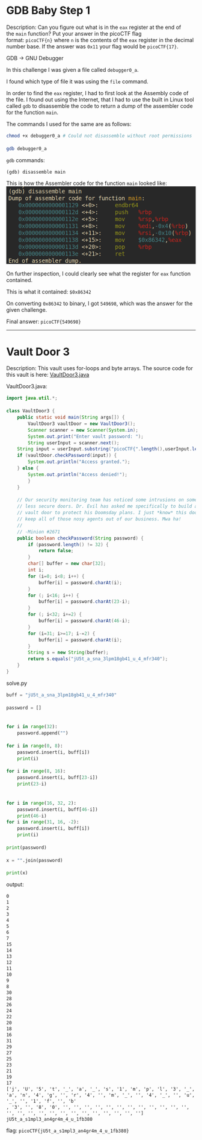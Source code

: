 # GDB Baby Step 1 

Description:
Can you figure out what is in the `eax` register at the end of the `main` function? Put your answer in the picoCTF flag format: `picoCTF{n}` where `n` is the contents of the `eax` register in the decimal number base. If the answer was `0x11` your flag would be `picoCTF{17}`.

GDB -> GNU Debugger 

In this challenge I was given a file called `debugger0_a`. 

I found which type of file it was using the `file` command. 

In order to find the `eax` register, I had to first look at the Assembly code of the file. 
I found out using the Internet, that I had to use the built in Linux tool called `gdb` to disassemble the code to return a dump of the assembler code for the function `main`. 

The commands I used for the same are as follows:

```bash
chmod +x debugger0_a # Could not disassemble without root permissions

gdb debugger0_a
```

`gdb` commands:
```text
(gdb) disassemble main 
```

This is how the Assembler code for the function `main` looked like:
![GDB](assets/GDB.png)

On further inspection, I could clearly see what the register for `eax` function contained. 

This is what it contained: 
`$0x86342`

On converting `0x86342` to binary, I got `549698`, which was the answer for the given challenge. 

Final answer: `picoCTF{549698}`

---
# Vault Door 3

Description: 
This vault uses for-loops and byte arrays. The source code for this vault is here: [VaultDoor3.java](https://jupiter.challenges.picoctf.org/static/a648ca6dd275b9454c5d0de6d0f6efd3/VaultDoor3.java)

VaultDoor3.java: 
```java
import java.util.*;

class VaultDoor3 {
    public static void main(String args[]) {
        VaultDoor3 vaultDoor = new VaultDoor3();
        Scanner scanner = new Scanner(System.in);
        System.out.print("Enter vault password: ");
        String userInput = scanner.next();
	String input = userInput.substring("picoCTF{".length(),userInput.length()-1);
	if (vaultDoor.checkPassword(input)) {
	    System.out.println("Access granted.");
	} else {
	    System.out.println("Access denied!");
        }
    }

    // Our security monitoring team has noticed some intrusions on some of the
    // less secure doors. Dr. Evil has asked me specifically to build a stronger
    // vault door to protect his Doomsday plans. I just *know* this door will
    // keep all of those nosy agents out of our business. Mwa ha!
    //
    // -Minion #2671
    public boolean checkPassword(String password) {
        if (password.length() != 32) {
            return false;
        }
        char[] buffer = new char[32];
        int i;
        for (i=0; i<8; i++) {
            buffer[i] = password.charAt(i);
        }
        for (; i<16; i++) {
            buffer[i] = password.charAt(23-i);
        }
        for (; i<32; i+=2) {
            buffer[i] = password.charAt(46-i);
        }
        for (i=31; i>=17; i-=2) {
            buffer[i] = password.charAt(i);
        }
        String s = new String(buffer);
        return s.equals("jU5t_a_sna_3lpm18gb41_u_4_mfr340");
    }
}

```

solve.py
```python
buff = "jU5t_a_sna_3lpm18gb41_u_4_mfr340"

password = []


for i in range(32):
    password.append("")

for i in range(0, 8):
    password.insert(i, buff[i])
    print(i)

for i in range(8, 16):
    password.insert(i, buff[23-i]) 
    print(23-i)


for i in range(16, 32, 2):
    password.insert(i, buff[46-i])
    print(46-i)
for i in range(31, 16, -2):
    password.insert(i, buff[i])
    print(i)

print(password)

x = "".join(password)

print(x)

```

output: 
```text
0
1
2
3
4
5
6
7
15
14
13
12
11
10
9
8
30
28
26
24
22
20
18
16
31
29
27
25
23
21
19
17
['j', 'U', '5', 't', '_', 'a', '_', 's', '1', 'm', 'p', 'l', '3', '_', 'a', 'n', '4', 'g', '', 'r', '4', '', 'm', '_', '', '4', '_', '', 'u', '_', '', '1', 'f', '', 'b'
, '3', '', '8', '0', '', '', '', '', '', '', '', '', '', '', '', '', '', '', '', '', '', '', '', '', '', '', '', '', '']
jU5t_a_s1mpl3_an4gr4m_4_u_1fb380
```

flag: `picoCTF{jU5t_a_s1mpl3_an4gr4m_4_u_1fb380}`



